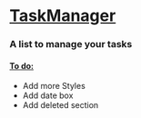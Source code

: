 <h1> <ins> TaskManager </ins> </h1>
<h3> A list to manage your tasks </h3>
<h4> <ins> To do: </ins> </h4>
<ul> 
  <li> Add more Styles </li>
  <li> Add date box </li>
  <li> Add deleted section</li>
</ul>
